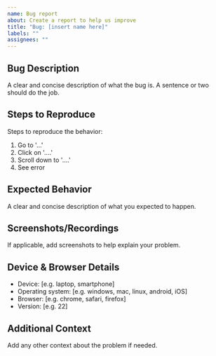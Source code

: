 ```yaml
---
name: Bug report
about: Create a report to help us improve
title: "Bug: [insert name here]"
labels: ""
assignees: ""
---
```


## Bug Description

A clear and concise description of what the bug is. A sentence or two should do the job.

## Steps to Reproduce

Steps to reproduce the behavior:

1. Go to '...'
2. Click on '....'
3. Scroll down to '....'
4. See error

## Expected Behavior

A clear and concise description of what you expected to happen.

## Screenshots/Recordings

If applicable, add screenshots to help explain your problem.

## Device & Browser Details

- Device: [e.g. laptop, smartphone]
- Operating system: [e.g. windows, mac, linux, android, iOS]
- Browser: [e.g. chrome, safari, firefox]
- Version: [e.g. 22]

## Additional Context

Add any other context about the problem if needed.
